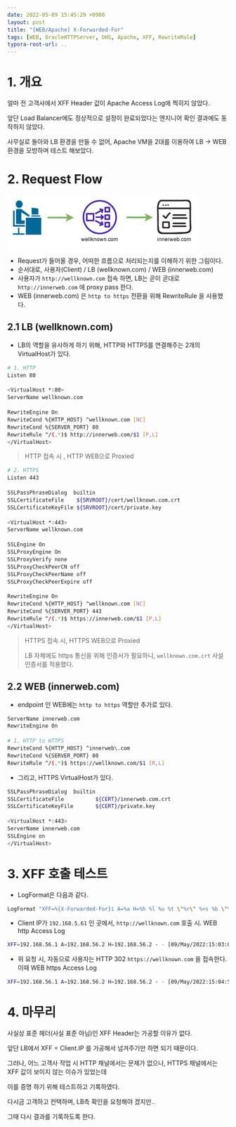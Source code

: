 ```yaml
---
date: 2022-05-09 15:45:29 +0900
layout: post
title: "[WEB/Apache] X-Forwarded-For"
tags: [WEB, OracleHTTPServer, OHS, Apache, XFF, RewriteRule]
typora-root-url: ..
---
```


# 1. 개요

얼마 전 고객사에서 XFF Header 값이 Apache Access Log에 찍히지 않았다.

앞단 Load Balancer에도 정상적으로 설정이 완료되었다는 엔지니어 확인 결과에도 동작하지 않았다.

사무실로 돌아와 LB 환경을 만들 수 없어, Apache VM을 2대를 이용하여 LB -> WEB 환경을 모방하며 테스트 해보았다.



# 2. Request Flow

![X-Forwarded-For_1](/../assets/posts/images/WEB/X-Forwarded-For/X-Forwarded-For_1.png)



* Request가 들어올 경우, 어떠한 흐름으로 처리되는지를 이해하기 위한 그림이다.
* 순서대로, 사용자(Client) / LB (wellknown.com) / WEB (innerweb.com)
* 사용자가 `http://wellknown.com` 접속 하면, LB는 곧이 곧대로 `http://innerweb.com` 에 proxy pass 한다.
* WEB (innerweb.com) 은 `http to https` 전환을 위해 RewriteRule 을 사용했다.



## 2.1 LB (wellknown.com)

* LB의 역할을 유사하게 하기 위해, HTTP와 HTTPS를 연결해주는 2개의 VirtualHost가 있다.

```bash
# 1. HTTP
Listen 80

<VirtualHost *:80>
ServerName wellknown.com

RewriteEngine On
RewriteCond %{HTTP_HOST} ^wellknown.com [NC]
RewriteCond %{SERVER_PORT} 80
RewriteRule ^/(.*)$ http://innerweb.com/$1 [P,L]
</VirtualHost>
```

> HTTP 접속 시 , HTTP WEB으로 Proxied



```bash
# 2. HTTPS
Listen 443

SSLPassPhraseDialog  builtin
SSLCertificateFile    ${SRVROOT}/cert/wellknown.com.crt
SSLCertificateKeyFile ${SRVROOT}/cert/private.key

<VirtualHost *:443>
ServerName wellknown.com

SSLEngine On
SSLProxyEngine On
SSLProxyVerify none
SSLProxyCheckPeerCN off
SSLProxyCheckPeerName off
SSLProxyCheckPeerExpire off

RewriteEngine On
RewriteCond %{HTTP_HOST} ^wellknown.com [NC]
RewriteCond %{SERVER_PORT} 443
RewriteRule ^/(.*)$ https://innerweb.com/$1 [P,L]
</VirtualHost>
```

> HTTPS 접속 시, HTTPS WEB으로 Proxied
>
> LB 자체에도 https 통신을 위해 인증서가 필요하니, `wellknown.com.crt` 사설 인증서를 적용했다.



## 2.2 WEB (innerweb.com)

* endpoint 인 WEB에는 `http to https` 역할만 추가로 있다.

```bash
ServerName innerweb.com
RewriteEngine On

# 1. HTTP to HTTPS
RewriteCond %{HTTP_HOST} ^innerweb\.com
RewriteCond %{SERVER_PORT} 80
RewriteRule ^/(.*)$ https://wellknown.com/$1 [R,L]
```



* 그리고, HTTPS VirtualHost가 있다.

```bash
SSLPassPhraseDialog  builtin
SSLCertificateFile          ${CERT}/innerweb.com.crt
SSLCertificateKeyFile       ${CERT}/private.key

<VirtualHost *:443>
ServerName innerweb.com
SSLEngine on
</VirtualHost>
```



# 3. XFF 호출 테스트

* LogFormat은 다음과 같다.

```bash
LogFormat "XFF=%{X-Forwarded-For}i A=%a H=%h %l %u %t \"%r\" %>s %b \"%{Referer}i\" \"%{User-Agent}i\" %D" combined
```



* Client IP가 `192.168.5.61` 인 곳에서, `http://wellknown.com` 호출 시. WEB http Access Log

```bash
XFF=192.168.56.1 A=192.168.56.2 H=192.168.56.2 - - [09/May/2022:15:03:00 +0900] "GET / HTTP/1.1" 302 206 "-" "Mozilla/5.0 (Windows NT 10.0; Win64; x64) AppleWebKit/537.36 (KHTML, like Gecko) Chrome/101.0.4951.54 Safari/537.36" 237
```



* 위 요청 시, 자동으로 사용자는 HTTP 302 `https://wellknown.com` 을 접속한다. 이때 WEB https Access Log

```bash
XFF=192.168.56.1 A=192.168.56.2 H=192.168.56.2 - - [09/May/2022:15:04:56 +0900] "GET / HTTP/1.1" 200 613 "-" "Mozilla/5.0 (Windows NT 10.0; Win64; x64) AppleWebKit/537.36 (KHTML, like Gecko) Chrome/101.0.4951.54 Safari/537.36" 538
```



# 4. 마무리

사실상 표준 헤더(사실 표준 아님)인 XFF Header는 가공할 이유가 없다.

앞단 LB에서 XFF = Client.IP 를 가공해서 넘겨주기만 하면 되기 때문이다.

그러나, 어느 고객사 작업 시 HTTP 채널에서는 문제가 없으나, HTTPS 채널에서는 XFF 값이 보이지 않는 이슈가 있었는데

이를 증명 하기 위해 테스트하고 기록하였다.



다시금 고객하고 컨택하며, LB측 확인을 요청해야 겠지만..

그때 다시 결과를 기록하도록 한다.
